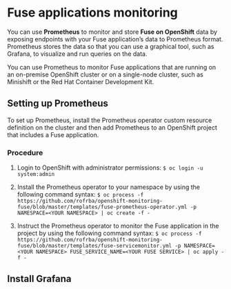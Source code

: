 # Fuse applications monitoring 

You can use **Prometheus** to monitor and store **Fuse on OpenShift** data by exposing endpoints with your Fuse application’s data to Prometheus format. Prometheus stores the data so that you can use a graphical tool, such as Grafana, to visualize and run queries on the data.

You can use Prometheus to monitor Fuse applications that are running on an on-premise OpenShift cluster or on a single-node cluster, such as Minishift or the Red Hat Container Development Kit.


## Setting up Prometheus

To set up Prometheus, install the Prometheus operator custom resource definition on the cluster and then add Prometheus to an OpenShift project that includes a Fuse application.


### Procedure

 1. Login to OpenShift with administrator permissions:
    ` $ oc login -u system:admin `
    
 2. Install the Prometheus operator to your namespace by using the following command syntax:
    ` $ oc process -f https://github.com/rofrba/openshift-monitoring-fuse/blob/master/templates/fuse-prometheus-operator.yml -p NAMESPACE=<YOUR NAMESPACE> | oc create -f - `

 3. Instruct the Prometheus operator to monitor the Fuse application in the project by using the following command syntax:
     ` $ oc process -f https://github.com/rofrba/openshift-monitoring-fuse/blob/master/templates/fuse-servicemonitor.yml -p NAMESPACE=<YOUR NAMESPACE> FUSE_SERVICE_NAME=<YOUR FUSE SERVICE> | oc apply -f - `


## Install Grafana
